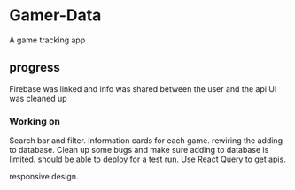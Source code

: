 # Gamer-Data
A game tracking app 

## progress
Firebase was linked and info was shared between the user and the api
UI was cleaned up

### Working on
Search bar and filter. 
Information cards for each game. 
rewiring the adding to database. 
Clean up some bugs and make sure adding to database is limited. 
should be able to deploy for a test run. 
Use React Query to get apis. 

responsive design. 

